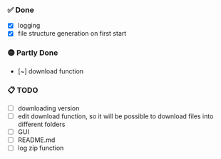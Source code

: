 ### ✅ Done
- [x] logging  
- [x] file structure generation on first start  

### 🟡 Partly Done
- [~] download function  

### 📋 TODO
- [ ] downloading version  
- [ ] edit download function, so it will be possible to download files into different folders  
- [ ] GUI  
- [ ] README.md
- [ ] log zip function
